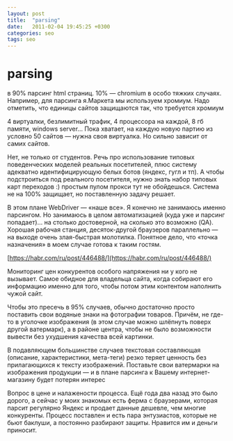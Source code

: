 ```yaml
---
layout: post
title:  "parsing"
date:   2011-02-04 19:45:25 +0300
categories: seo
tags: seo
---
```


# parsing
в 90% парсинг html страниц. 10% — chromium в особо тяжких случаях. 
Например, для парсинга я.Маркета мы используем хромиум. 
Надо отметить, что единицы сайтов защищаются так, что требуется хромиум


4 виртуалки, безлимитный трафик, 4 процессора на каждой, 8 гб памяти, windows server… 
Пока хватает, на каждую новую партию из условно 50 сайтов — нужна своя виртуалка. Но сильно зависит от самих сайтов.


Нет, не только от студентов. Речь про использование типовых поведенческих моделей реальных посетителей, плюс систему адекватно идентифицирующую белых ботов (яндекс, гугл и тп). А чтобы подстроиться под реального посетителя, нужно знать набор типовых карт переходов :) простым пулом прокси тут не обойдешься. Система не на 100% защищает, но поставленную задачу решает.


В этом плане WebDriver — «наше все».
Я конечно не занимаюсь именно парсингом. Но занимаюсь в целом автоматизацией (куда уже и парсинг попадает)… на столько достоверной, на сколько это возможно (QA).
Хорошая рабочая станция, десяток-другой браузеров параллельно — на выходе очень злая-быстрая молотилка.
Понятное дело, что «точка назначения» в моем случае готова к таким гостям.


[https://habr.com/ru/post/446488/](https://habr.com/ru/post/446488/)


Мониторинг цен конкурентов особого напряжения ни у кого не вызывает. Самое обидное для владельца сайта, когда собирают его информацию именно для того, чтобы потом этим контентом наполнить чужой сайт.

Чтобы это пресечь в 95% случаев, обычно достаточно просто поставить свои водяные знаки на фотографии товаров. Причём, не где-то в уголочке изображения (в этом случае можно шлёпнуть поверх другой ватермарк), а в районе центра, чтобы не было возможности вывести без ухудшения качества всей картинки.

В подавляющем большинстве случаев текстовая составляющая (описание, характеристики, мета-теги) резко теряет ценность без прилагающихся к тексту изображений. Поставьте свои ватермарки на изображения продукции — и в плане парсинга к Вашему интернет-магазину будет потерян интерес


Вопрос в цене и налажености процесса. Ещё года два назад это было дорого, а сейчас у моих знакомых есть ферма с браузерами, которая парсит регулярно Яндекс и продает данные дешевле, чем многие конкуренты. Процесс поставлен и есть пара энтузиастов, которые не бьют баклуши, а постоянно разбирают защиты. Нравится им и деньги приносит.
